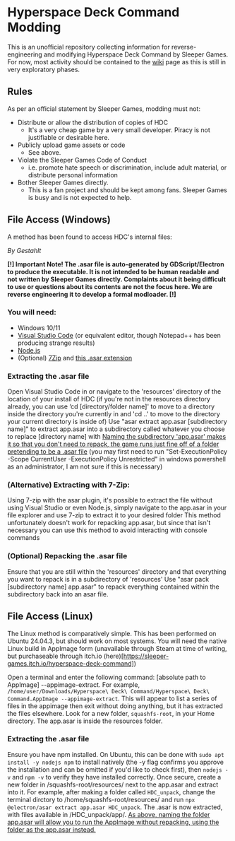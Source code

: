 # Hyperspace Deck Command Modding
This is an unofficial repository collecting information for reverse-engineering and modifying Hyperspace Deck Command by Sleeper Games. 
For now, most activity should be contained to the [wiki](https://github.com/Hederarch/HDC-Modloader/wiki) page as this is still in very exploratory phases.

## Rules
As per an official statement by Sleeper Games, modding must not:
- Distribute or allow the distribution of copies of HDC
  - It's a very cheap game by a very small developer. Piracy is not justifiable or desirable here.
- Publicly upload game assets or code
  - See above. 
- Violate the Sleeper Games Code of Conduct
  - i.e. promote hate speech or discrimination, include adult material, or distribute personal information
- Bother Sleeper Games directly.
  - This is a fan project and should be kept among fans. Sleeper Games is busy and is not expected to help.

## File Access (Windows)
A method has been found to access HDC's internal files:

*By Gestahlt*

**\[!] Important Note! The .asar file is auto-generated by GDScript/Electron to produce the executable. It is not intended to be human readable and not written by Sleeper Games directly. Complaints about it being difficult to use or questions about its contents are not the focus here. We are reverse engineering it to develop a formal modloader. \[!]**

### You will need:
- Windows 10/11
- [Visual Studio Code](https://code.visualstudio.com/) (or equivalent editor, though Notepad++ has been producing strange results)
- [Node.js](https://nodejs.org/en/download)
- (Optional) [7Zip](https://www.7-zip.org/download.html) and [this .asar extension](https://www.tc4shell.com/en/7zip/asar/)

### Extracting the .asar file
Open Visual Studio Code in or navigate to the 'resources' directory of the location of your install of HDC
(if you're not in the resources directory already, you can use ‘cd [directory/folder name]' to move to a directory inside the directory you're currently in and 'cd ..' to move to the directory your current directory is inside of)
Use "asar extract app.asar [subdirectory name]" to extract app.asar into a subdirectory called whatever you choose to replace [directory name] with
<ins>Naming the subdirectory 'app.asar' makes it so that you don't need to repack, the game runs just fine off of a folder pretending to be a .asar file</ins>
(you may first need to run "Set-ExecutionPolicy -Scope CurrentUser -ExecutionPolicy Unrestricted" in windows powershell as an administrator, I am not sure if this is necessary)

### (Alternative) Extracting with 7-Zip:
Using 7-zip with the asar plugin, it's possible to extract the file without using Visual Studio or even Node.js, simply navigate to the app.asar in your file explorer and use 7-zip to extract it to your desired folder
This method unfortunately doesn't work for repacking app.asar, but since that isn't necessary you can use this method to avoid interacting with console commands

### (Optional) Repacking the .asar file
Ensure that you are still within the 'resources' directory and that everything you want to repack is in a subdirectory of 'resources'
Use "asar pack [subdirectory name] app.asar" to repack everything contained within the subdirectory back into an asar file.

## File Access (Linux)
The Linux method is comparatively simple. This has been performed on Ubuntu 24.04.3, but should work on most systems. You will need the native Linux build in AppImage form (unavailable through Steam 
at time of writing, but purchaseable through itch.io (here)[https://sleeper-games.itch.io/hyperspace-deck-command])

Open a terminal and enter the following command: [absolute path to AppImage] --appimage-extract. For example, `/home/user/Downloads/Hyperspace\ Deck\ Command/Hyperspace\ Deck\ Command.AppImage --appimage-extract`. This will appear to list a series of files in the appimage then exit without doing anything, but it has extracted the files elsewhere. Look for a new folder, `squashfs-root`, in your Home directory. The app.asar is inside the resources folder.

### Extracting the .asar file
Ensure you have npm installed. On Ubuntu, this can be done with `sudo apt install -y nodejs npm` to install natively (the -y flag confirms you approve the installation and can be omitted if you'd like to check first), then `nodejs -v` and `npm -v` to verify they have installed correctly. Once secure, create a new folder in /squashfs-root/resources/ next to the app.asar and extract into it. For example, after making a folder called `HDC_unpack`, change the terminal dirctory to /home/squashfs-root/resources/ and run `npx @electron/asar extract app.asar HDC_unpack`. The .asar is now extracted, with files available in /HDC_unpack/app/. <ins>As above, naming the folder app.asar will allow you to run the AppImage without repacking, using the folder as the app.asar instead.</ins>
